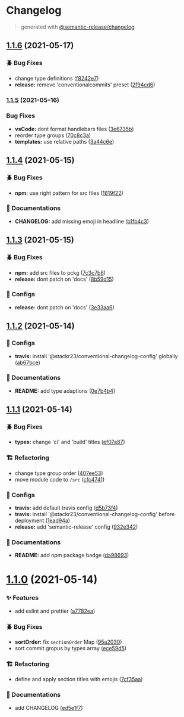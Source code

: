 # Changelog

> generated with [@semantic-release/changelog](https://github.com/semantic-release/changelog)

## [1.1.6](https://github.com/stackr23/conventional-changelog-config/compare/v1.1.5...v1.1.6) (2021-05-17)

### :beetle: Bug Fixes

- change type definitions ([f8242e7](https://github.com/stackr23/conventional-changelog-config/commit/f8242e7273458b8e5c6286d66b34e057b0b30841))
- **release:** remove 'conventionalcommits' preset ([2f94cd6](https://github.com/stackr23/conventional-changelog-config/commit/2f94cd65d2a09dca91a78e73fc8a30590fb765e7))

### [1.1.5](https://github.com/stackr23/conventional-changelog-config/compare/v1.1.4...v1.1.5) (2021-05-16)

### Bug Fixes

- **vsCode:** dont format handlebars files ([3e6735b](https://github.com/stackr23/conventional-changelog-config/commit/3e6735b24338d7632ddb779968991620c3ac4572))
- reorder type groups ([70c8c3a](https://github.com/stackr23/conventional-changelog-config/commit/70c8c3a223470240270ba3b7936e691afc840822))
- **templates:** use relative paths ([3a44c6e](https://github.com/stackr23/conventional-changelog-config/commit/3a44c6e201f9199544153675836c8cfb97296e2d))

## [1.1.4](https://github.com/stackr23/conventional-changelog-config/compare/v1.1.3...v1.1.4) (2021-05-15)

### :beetle: Bug Fixes

- **npm:** use right pattern for src files ([1819f22](https://github.com/stackr23/conventional-changelog-config/commit/1819f2292197b1bf56980a0b700e89ea8c700443))

### :memo: Documentations

- **CHANGELOG:** add missing emoji in headline ([b1fb4c3](https://github.com/stackr23/conventional-changelog-config/commit/b1fb4c348d1d72d49a12ff520247c1e01654b3d3))

## [1.1.3](https://github.com/stackr23/conventional-changelog-config/compare/v1.1.2...v1.1.3) (2021-05-15)

### :beetle: Bug Fixes

- **npm:** add src files to pckg ([7c3c7b8](https://github.com/stackr23/conventional-changelog-config/commit/7c3c7b889723a7003d6c4e972f9c57d5401996c9))
- **release:** dont patch on 'docs' ([8b59d15](https://github.com/stackr23/conventional-changelog-config/commit/8b59d15c405c021aefa8f86bf44635051691c794))

### :wrench: Configs

- **release:** dont patch on 'docs' ([3e33aa6](https://github.com/stackr23/conventional-changelog-config/commit/3e33aa6df8d79b0a6b193615dfb065009f733a86))

## [1.1.2](https://github.com/stackr23/conventional-changelog-config/compare/v1.1.1...v1.1.2) (2021-05-14)

### :wrench: Configs

- **travis:** install '@stackr23/conventional-changelog-config' globally ([ab67bce](https://github.com/stackr23/conventional-changelog-config/commit/ab67bcee2d4a67cf8eedb7869a319e613d285e9e))

### :memo: Documentations

- **README:** add type adaptions ([0e7b4b4](https://github.com/stackr23/conventional-changelog-config/commit/0e7b4b44e08750b7ef3ab127a4106e9f8a6f050f))

## [1.1.1](https://github.com/stackr23/conventional-changelog-config/compare/v1.1.0...v1.1.1) (2021-05-14)

### :beetle: Bug Fixes

- **types:** change 'ci' and 'build' titles ([ef07a87](https://github.com/stackr23/conventional-changelog-config/commit/ef07a8764ca538607747020c94b2ff21dca16cf9))

### :building_construction: Refactoring

- change type group order ([407ee53](https://github.com/stackr23/conventional-changelog-config/commit/407ee532557d160de8c517c331bd4c2e755462be))
- move module code to `/src` ([cfc4741](https://github.com/stackr23/conventional-changelog-config/commit/cfc4741d9e0cc1829432e5e9e6c60c4ec6bfb6af))

### :wrench: Configs

- **travis:** add default travis config ([d5b73f4](https://github.com/stackr23/conventional-changelog-config/commit/d5b73f4694212a31a3282cdc986639aa5e2054b0))
- **travis:** install '@stackr23/conventional-changelog-config' before deployment ([1ead94a](https://github.com/stackr23/conventional-changelog-config/commit/1ead94a0dfc1ee0f2682197a556735773bea6575))
- **release:** add 'semantic-release' config ([932e342](https://github.com/stackr23/conventional-changelog-config/commit/932e3427deb49f53689ddff47377e7dcb8075344))

### :memo: Documentations

- **README:** add npm package badge ([da98693](https://github.com/stackr23/conventional-changelog-config/commit/da9869338d5d35eea530b3d3ff58771e31754caa))

# [1.1.0](https://github.com/stackr23/conventional-changelog-config/compare/7cf35aa8315ec9713f38a75110af62b85e86ffc1...v1.1.0) (2021-05-14)

### :sparkles: Features

- add eslint and prettier ([a7782ea](https://github.com/stackr23/conventional-changelog-config/commit/a7782ea40c7ceae5f29d3e33d425ffc822f3dace))

### :beetle: Bug Fixes

- **sortOrder:** fix `sectionOrder` Map ([95a2030](https://github.com/stackr23/conventional-changelog-config/commit/95a2030a5fe6a7a5693da4536e53166199d52292))
- sort commit gropus by types array ([ece59d5](https://github.com/stackr23/conventional-changelog-config/commit/ece59d5fbe73701d39d5454e5c9b6dd01f5ae51c))

### :building_construction: Refactoring

- define and apply section titles with emojis ([7cf35aa](https://github.com/stackr23/conventional-changelog-config/commit/7cf35aa8315ec9713f38a75110af62b85e86ffc1))

### :memo: Documentations

- add CHANGELOG ([ed5e1f7](https://github.com/stackr23/conventional-changelog-config/commit/ed5e1f7d583455bfa597f77be70dec18cfef2a59))
